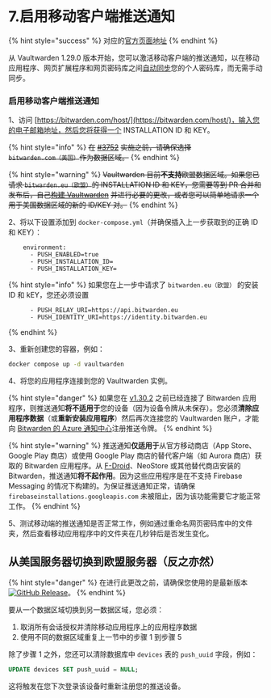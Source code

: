 # 7.启用移动客户端推送通知

{% hint style="success" %}
对应的[官方页面地址](https://github.com/dani-garcia/vaultwarden/wiki/Enabling-Mobile-Client-push-notification)
{% endhint %}

从 Vaultwarden 1.29.0 版本开始，您可以激活移动客户端的推送通知，以在移动应用程序、网页扩展程序和网页密码库之间[自动同步](https://help.ppgg.in/password-manager/vault-administration/syncing-your-vault#automatic-sync)您的个人密码库，而无需手动同步。

### 启用移动客户端推送通知 <a href="#enable-mobile-client-push-notification" id="enable-mobile-client-push-notification"></a>

1、访问 [https://bitwarden.com/host/](https://bitwarden.com/host/)，输入您的电子邮箱地址，然后您将获得一个 INSTALLATION ID 和 KEY。

{% hint style="info" %}
~~在~~ [~~#3752~~](https://github.com/dani-garcia/vaultwarden/pull/3752) ~~实施之前，请确保选择 `bitwarden.com（美国）`作为数据区域。~~
{% endhint %}

{% hint style="warning" %}
~~Vaultwarden 目前**不支持**欧盟数据区域。如果您已请求 `bitwarden.eu（欧盟）`的 INSTALLATION ID 和 KEY，您需要等到 PR 合并和发布后，自己~~[~~构建 Vaultwarden~~](../deployment/building-your-own-docker-image.md) ~~并进行必要的更改，或者您可以简单地请求一个用于美国数据区域的新的 ID/KEY 对。~~
{% endhint %}

2、将以下设置添加到 `docker-compose.yml`（并确保插入上一步获取到的正确 ID 和 KEY）：

```systemd
    environment:
      - PUSH_ENABLED=true
      - PUSH_INSTALLATION_ID=
      - PUSH_INSTALLATION_KEY=
```

{% hint style="info" %}
如果您在上一步中请求了 `bitwarden.eu（欧盟）` 的安装 ID 和 kEY，您还必须设置

```systemd
      - PUSH_RELAY_URI=https://api.bitwarden.eu
      - PUSH_IDENTITY_URI=https://identity.bitwarden.eu
```
{% endhint %}

3、重新创建您的容器，例如：

```bash
docker compose up -d vaultwarden
```

4、将您的应用程序连接到您的 Vaultwarden 实例。

{% hint style="danger" %}
如果您在 [v1.30.2](https://github.com/dani-garcia/vaultwarden/releases/tag/1.30.2) 之前已经连接了 Bitwarden 应用程序，则推送通知**将不适用于**您的设备（因为设备令牌从未保存）。您必须**清除应用程序数据**（或**重新安装应用程序**）然后再次连接您的 Vaultwarden 账户，才能向 [Bitwarden 的 Azure 通知中心](https://contributing.bitwarden.com/architecture/deep-dives/push-notifications/mobile/#self-hosted-implementation)注册推送令牌。
{% endhint %}

{% hint style="warning" %}
推送通知**仅适用于**从官方移动商店（App Store、Google Play 商店）或使用 Google Play 商店的替代客户端（如 Aurora 商店）获取的 Bitwarden 应用程序。从 [F-Droid](https://mobileapp.bitwarden.com/fdroid/)、NeoStore 或其他替代商店安装的 Bitwarden，推送通知**将不起作用**。因为这些应用程序是在不支持 Firebase Messaging 的情况下构建的。为保证推送通知正常，请确保 `firebaseinstallations.googleapis.com` 未被阻止，因为该功能需要它才能正常工作。
{% endhint %}

5、测试移动端的推送通知是否正常工作，例如通过重命名网页密码库中的文件夹，然后查看移动应用程序中的文件夹在几秒钟后是否发生变化。

## 从美国服务器切换到欧盟服务器（反之亦然） <a href="#switching-from-us-to-eu-servers-or-vice-versa" id="switching-from-us-to-eu-servers-or-vice-versa"></a>

{% hint style="danger" %}
在进行此更改之前，请确保您使用的是最新版本[![GitHub Release](https://img.shields.io/github/release/dani-garcia/vaultwarden.svg)](https://github.com/dani-garcia/vaultwarden/releases/latest)。
{% endhint %}

要从一个数据区域切换到另一数据区域，您必须：

1. 取消所有会话授权并清除移动应用程序上的应用程序数据
2. 使用不同的数据区域重复上一节中的步骤 1 到步骤 5

除了步骤 1 之外，您还可以清除数据库中 `devices` 表的 `push_uuid` 字段，例如：

```sql
UPDATE devices SET push_uuid = NULL;
```

这将触发在您下次登录该设备时重新注册您的推送设备。
